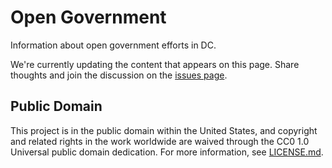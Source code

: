 # Open Government

Information about open government efforts in DC.

We're currently updating the content that appears on this page. Share thoughts and join the discussion on the [issues page](issues).

## Public Domain

This project is in the public domain within the United States, and copyright and related rights in the work worldwide are waived through the CC0 1.0 Universal public domain dedication. For more information, see [LICENSE.md](https://github.com/DCgov/dc-performance/blob/master/LICENSE.md).